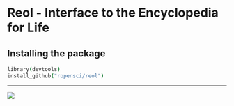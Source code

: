 # Reol - Interface to the Encyclopedia for Life

## Installing the package

```coffee
library(devtools)
install_github("ropensci/reol")
```


---

[![](http://ropensci.org/public_images/github_footer.png)](http://ropensci.org)

